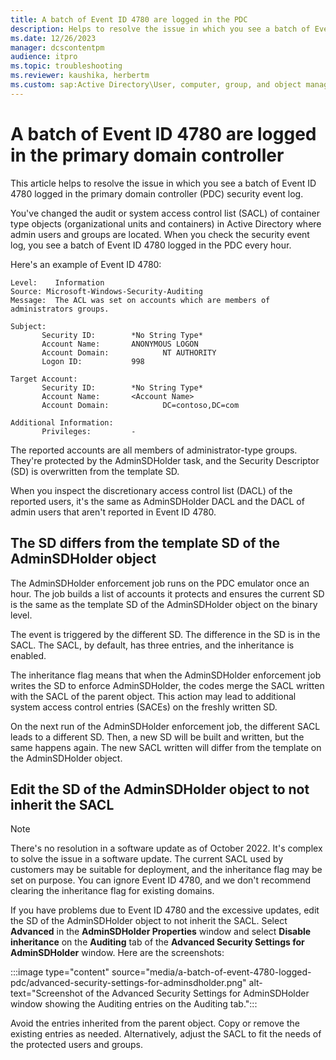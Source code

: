 ```yaml
---
title: A batch of Event ID 4780 are logged in the PDC
description: Helps to resolve the issue in which you see a batch of Event ID 4780 logged in the primary domain controller (PDC) security event log.
ms.date: 12/26/2023
manager: dcscontentpm
audience: itpro
ms.topic: troubleshooting
ms.reviewer: kaushika, herbertm
ms.custom: sap:Active Directory\User, computer, group, and object management, csstroubleshoot
---
```

# A batch of Event ID 4780 are logged in the primary domain controller

This article helps to resolve the issue in which you see a batch of Event ID 4780 logged in the primary domain controller (PDC) security event log.

You've changed the audit or system access control list (SACL) of container type objects (organizational units and containers) in Active Directory where admin users and groups are located. When you check the security event log, you see a batch of Event ID 4780 logged in the PDC every hour.

Here's an example of Event ID 4780:

```output
Level:    Information
Source: Microsoft-Windows-Security-Auditing
Message:  The ACL was set on accounts which are members of administrators groups.

Subject:
       Security ID:        *No String Type*
       Account Name:       ANONYMOUS LOGON
       Account Domain:            NT AUTHORITY
       Logon ID:           998

Target Account:
       Security ID:        *No String Type*
       Account Name:       <Account Name>
       Account Domain:            DC=contoso,DC=com

Additional Information:
       Privileges:         -
```

The reported accounts are all members of administrator-type groups. They're protected by the AdminSDHolder task, and the Security Descriptor (SD) is overwritten from the template SD.

When you inspect the discretionary access control list (DACL) of the reported users, it's the same as AdminSDHolder DACL and the DACL of admin users that aren't reported in Event ID 4780.

## The SD differs from the template SD of the AdminSDHolder object

The AdminSDHolder enforcement job runs on the PDC emulator once an hour. The job builds a list of accounts it protects and ensures the current SD is the same as the template SD of the AdminSDHolder object on the binary level.

The event is triggered by the different SD. The difference in the SD is in the SACL. The SACL, by default, has three entries, and the inheritance is enabled.

The inheritance flag means that when the AdminSDHolder enforcement job writes the SD to enforce AdminSDHolder, the codes merge the SACL written with the SACL of the parent object. This action may lead to additional system access control entries (SACEs) on the freshly written SD.

On the next run of the AdminSDHolder enforcement job, the different SACL leads to a different SD. Then, a new SD will be built and written, but the same happens again. The new SACL written will differ from the template on the AdminSDHolder object.

## Edit the SD of the AdminSDHolder object to not inherit the SACL

> [!NOTE]
> There's no resolution in a software update as of October 2022. It's complex to solve the issue in a software update. The current SACL used by customers may be suitable for deployment, and the inheritance flag may be set on purpose. You can ignore Event ID 4780, and we don't recommend clearing the inheritance flag for existing domains.

If you have problems due to Event ID 4780 and the excessive updates, edit the SD of the AdminSDHolder object to not inherit the SACL. Select **Advanced** in the **AdminSDHolder Properties** window and select **Disable inheritance** on the **Auditing** tab of the **Advanced Security Settings for AdminSDHolder** window. Here are the screenshots:

:::image type="content" source="media/a-batch-of-event-4780-logged-pdc/advanced-security-settings-for-adminsdholder.png" alt-text="Screenshot of the Advanced Security Settings for AdminSDHolder window showing the Auditing entries on the Auditing tab.":::

Avoid the entries inherited from the parent object. Copy or remove the existing entries as needed. Alternatively, adjust the SACL to fit the needs of the protected users and groups.

